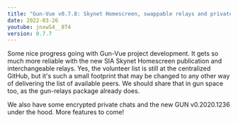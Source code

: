 ```yaml
---
title: "Gun-Vue v0.7.8: Skynet Homescreen, swappable relays and private encrypted chat"
date: 2022-03-26
youtube: jnxwS4__8T4
version: 0.7.7
---
```


Some nice progress going with Gun-Vue project development. It gets so much more reliable with the new SIA Skynet Homescreen publication and interchangeable relays. Yes, the volunteer list is still at the centralized GitHub, but it's such a small footprint that may be changed to any other way of delivering the list of available peers. We should share that in gun space too, as the gun-relays package already does.

We also have some encrypted private chats and the new GUN v0.2020.1236 under the hood. More features to come!